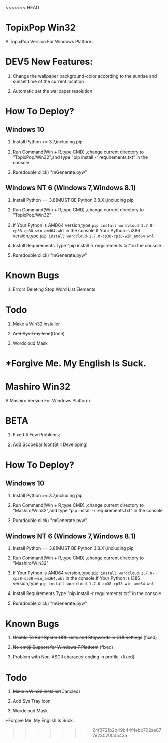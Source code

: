 <<<<<<< HEAD
# TopixPop Win32

A TopixPop Version For Windows Platform

# DEV5 New Features:

1. Change the wallpaper background-color according to the sunrise and sunset  time of the current location

2. Automatic set the wallpaper resolution

# How To Deploy?

## Windows 10

1. Install Python >= 3.7,including pip

2. Run Command(Win + R,type CMD) ,change current directory to "TopixPop/Win32",and type "pip install -r requirements.txt" in the console

3. Run(double click) "mGenerate.pyw"

## Windows NT 6 (Windows 7,Windows 8.1)

1. Install Python == 3.8(MUST BE Python 3.8.X),including pip

2. Run Command(Win + R,type CMD) ,change current directory to "TopixPop/Win32"

3. If Your Python is AMD64 version,type ```pip install wordcloud-1.7.0-cp38-cp38-win_amd64.whl``` in the console.If Your Python is i386 version,type ```pip install wordcloud-1.7.0-cp38-cp38-win_amd64.whl```

4. Install Requirements.Type "pip install -r requirements.txt" in the console

5. Run(double click) "mGenerate.pyw"

# Known Bugs

1. Errors Deleting Stop Word List Elements

# Todo

1. Make a Win32 installer

2. ~~Add Sys Tray Icon~~(Done)

3. Wordcloud Mask

*Forgive Me. My English Is Suck.
=======
# Mashiro Win32

A Mashiro Version For Windows Platform

# BETA 

1. Fixed A Few Problems;

2. Add Scopebar Icon(Still Developing)

# How To Deploy?

## Windows 10

1. Install Python >= 3.7,including pip

2. Run Command(Win + R,type CMD) ,change current directory to "Mashiro/Win32",and type "pip install -r requirements.txt" in the console

3. Run(double click) "mGenerate.pyw"

## Windows NT 6 (Windows 7,Windows 8.1)

1. Install Python == 3.8(MUST BE Python 3.8.X),including pip

2. Run Command(Win + R,type CMD) ,change current directory to "Mashiro/Win32"

3. If Your Python is AMD64 version,type ```pip install wordcloud-1.7.0-cp38-cp38-win_amd64.whl``` in the console.If Your Python is i386 version,type ```pip install wordcloud-1.7.0-cp38-cp38-win_amd64.whl```

4. Install Requirements.Type "pip install -r requirements.txt" in the console

5. Run(double click) "mGenerate.pyw"

# Known Bugs

1. ~~Unable To Edit Spider URL Lists and Stopwords in GUI Settings~~ (fixed)

2. ~~No emoji Support for Windows 7 Platform~~ (fixed)

3. ~~Problem with Non-ASCII character coding in profile.~~ (fixed)

# Todo

1. ~~Make a Win32 installer~~(Cancled)

2. Add Sys Tray Icon

3. Wordcloud Mask

*Forgive Me. My English Is Suck.
>>>>>>> 24f3721b2b49b44f4ebb702ae877e230200db43a
